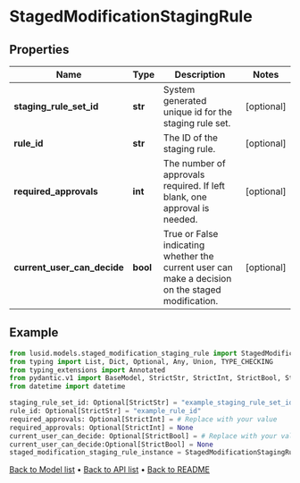 # StagedModificationStagingRule

## Properties
Name | Type | Description | Notes
------------ | ------------- | ------------- | -------------
**staging_rule_set_id** | **str** | System generated unique id for the staging rule set. | [optional] 
**rule_id** | **str** | The ID of the staging rule. | [optional] 
**required_approvals** | **int** | The number of approvals required. If left blank, one approval is needed. | [optional] 
**current_user_can_decide** | **bool** | True or False indicating whether the current user can make a decision on the staged modification. | [optional] 
## Example

```python
from lusid.models.staged_modification_staging_rule import StagedModificationStagingRule
from typing import List, Dict, Optional, Any, Union, TYPE_CHECKING
from typing_extensions import Annotated
from pydantic.v1 import BaseModel, StrictStr, StrictInt, StrictBool, StrictFloat, StrictBytes, Field, validator, ValidationError, conlist, constr
from datetime import datetime

staging_rule_set_id: Optional[StrictStr] = "example_staging_rule_set_id"
rule_id: Optional[StrictStr] = "example_rule_id"
required_approvals: Optional[StrictInt] = # Replace with your value
required_approvals: Optional[StrictInt] = None
current_user_can_decide: Optional[StrictBool] = # Replace with your value
current_user_can_decide:Optional[StrictBool] = None
staged_modification_staging_rule_instance = StagedModificationStagingRule(staging_rule_set_id=staging_rule_set_id, rule_id=rule_id, required_approvals=required_approvals, current_user_can_decide=current_user_can_decide)

```

[Back to Model list](../README.md#documentation-for-models) &#8226; [Back to API list](../README.md#documentation-for-api-endpoints) &#8226; [Back to README](../README.md)

